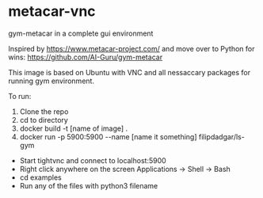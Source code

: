 # metacar-vnc
gym-metacar in a complete gui environment

Inspired by https://www.metacar-project.com/ 
and move over to Python for wins: https://github.com/AI-Guru/gym-metacar

This image is based on Ubuntu with VNC and all nessaccary packages for running gym environment.

To run:

1. Clone the repo
2. cd to directory
3. docker build -t [name of image] .
4. docker run -p 5900:5900 --name [name it something] filipdadgar/ls-gym

* Start tightvnc and connect to localhost:5900
* Right click anywhere on the screen Applications -> Shell -> Bash
* cd examples
* Run any of the files with python3 filename
